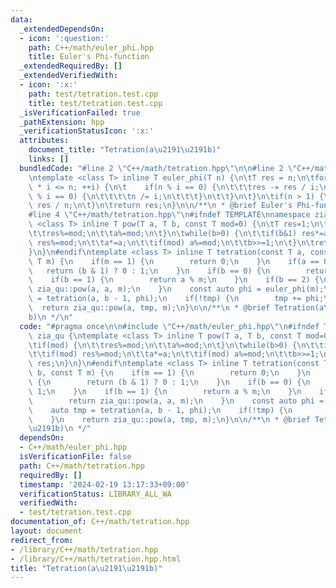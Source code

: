 ```yaml
---
data:
  _extendedDependsOn:
  - icon: ':question:'
    path: C++/math/euler_phi.hpp
    title: Euler's Phi-function
  _extendedRequiredBy: []
  _extendedVerifiedWith:
  - icon: ':x:'
    path: test/tetration.test.cpp
    title: test/tetration.test.cpp
  _isVerificationFailed: true
  _pathExtension: hpp
  _verificationStatusIcon: ':x:'
  attributes:
    document_title: "Tetration(a\u2191\u2191b)"
    links: []
  bundledCode: "#line 2 \"C++/math/tetration.hpp\"\n\n#line 2 \"C++/math/euler_phi.hpp\"\
    \ntemplate <class T> inline T euler_phi(T n) {\n\tT res = n;\n\tfor(T i = 2; i\
    \ * i <= n; ++i) {\n\t    if(n % i == 0) {\n\t\t\tres -= res / i;\n\t\t\twhile(n\
    \ % i == 0) {\n\t\t\t\tn /= i;\n\t\t\t}\n\t\t}\n\t}\n\tif(n > 1) {\n\t\tres -=\
    \ res / n;\n\t}\n\treturn res;\n}\n\n/**\n * @brief Euler's Phi-function\n */\n\
    #line 4 \"C++/math/tetration.hpp\"\n#ifndef TEMPLATE\nnamespace zia_qu {\ntemplate\
    \ <class T> inline T pow(T a, T b, const T mod=0) {\n\tT res=1;\n\tif(mod) {\n\
    \t\tres%=mod;\n\t\ta%=mod;\n\t}\n\twhile(b>0) {\n\t\tif(b&1) res*=a;\n\t\tif(mod)\
    \ res%=mod;\n\t\ta*=a;\n\t\tif(mod) a%=mod;\n\t\tb>>=1;\n\t}\n\treturn res;\n\
    }\n}\n#endif\ntemplate <class T> inline T tetration(const T a, const T b, const\
    \ T m) {\n    if(m == 1) {\n        return 0;\n    }\n    if(a == 0) {\n     \
    \   return (b & 1) ? 0 : 1;\n    }\n    if(b == 0) {\n        return 1;\n    }\n\
    \    if(b == 1) {\n        return a % m;\n    }\n    if(b == 2) {\n        return\
    \ zia_qu::pow(a, a, m);\n    }\n    const auto phi = euler_phi(m);\n    auto tmp\
    \ = tetration(a, b - 1, phi);\n    if(!tmp) {\n        tmp += phi;\n    }\n  \
    \  return zia_qu::pow(a, tmp, m);\n}\n\n/**\n * @brief Tetration(a\u2191\u2191\
    b)\n */\n"
  code: "#pragma once\n\n#include \"C++/math/euler_phi.hpp\"\n#ifndef TEMPLATE\nnamespace\
    \ zia_qu {\ntemplate <class T> inline T pow(T a, T b, const T mod=0) {\n\tT res=1;\n\
    \tif(mod) {\n\t\tres%=mod;\n\t\ta%=mod;\n\t}\n\twhile(b>0) {\n\t\tif(b&1) res*=a;\n\
    \t\tif(mod) res%=mod;\n\t\ta*=a;\n\t\tif(mod) a%=mod;\n\t\tb>>=1;\n\t}\n\treturn\
    \ res;\n}\n}\n#endif\ntemplate <class T> inline T tetration(const T a, const T\
    \ b, const T m) {\n    if(m == 1) {\n        return 0;\n    }\n    if(a == 0)\
    \ {\n        return (b & 1) ? 0 : 1;\n    }\n    if(b == 0) {\n        return\
    \ 1;\n    }\n    if(b == 1) {\n        return a % m;\n    }\n    if(b == 2) {\n\
    \        return zia_qu::pow(a, a, m);\n    }\n    const auto phi = euler_phi(m);\n\
    \    auto tmp = tetration(a, b - 1, phi);\n    if(!tmp) {\n        tmp += phi;\n\
    \    }\n    return zia_qu::pow(a, tmp, m);\n}\n\n/**\n * @brief Tetration(a\u2191\
    \u2191b)\n */"
  dependsOn:
  - C++/math/euler_phi.hpp
  isVerificationFile: false
  path: C++/math/tetration.hpp
  requiredBy: []
  timestamp: '2024-02-19 13:17:33+09:00'
  verificationStatus: LIBRARY_ALL_WA
  verifiedWith:
  - test/tetration.test.cpp
documentation_of: C++/math/tetration.hpp
layout: document
redirect_from:
- /library/C++/math/tetration.hpp
- /library/C++/math/tetration.hpp.html
title: "Tetration(a\u2191\u2191b)"
---
```

